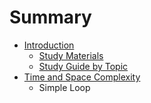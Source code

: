 # Summary

* [Introduction](INTRO.md)
   * [Study Materials](intro_material/study_materials.md)
   * [Study Guide by Topic](intro_material/study_guide_by_topic.md)
* [Time and Space Complexity](timespace_complexity/timespace_complexity.md)
   * Simple Loop

